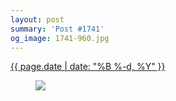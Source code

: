 ```yaml
---
layout: post
summary: 'Post #1741'
og_image: 1741-960.jpg
---
```


<p>
 <time>
  <a href="/1741">
   {{ page.date | date: "%B %-d, %Y" }}
  </a>
 </time>
 <a href="/1741">
  <figure data-taken="2/9/2023">
   <img sizes="(min-width: 700px) 50vw, calc(100vw - 2rem)" src="{{ site.assets_url }}/1741-480.jpg" srcset="{{ site.assets_url }}/1741-240.jpg 240w, {{ site.assets_url }}/1741-480.jpg 480w, {{ site.assets_url }}/1741-720.jpg 720w, {{ site.assets_url }}/1741-960.jpg 960w"/>
  </figure>
 </a>
</p>
